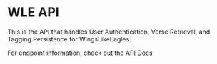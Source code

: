 # WLE API
This is the API that handles User Authentication, Verse Retrieval, and Tagging Persistence for WingsLikeEagles.

For endpoint information, check out the [API Docs](https://github.com/wing-group/wle-api/wiki/API-Docs)